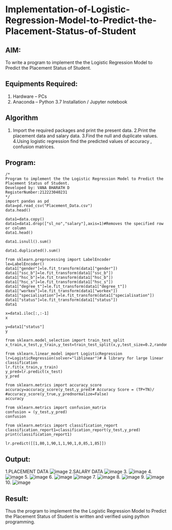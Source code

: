 # Implementation-of-Logistic-Regression-Model-to-Predict-the-Placement-Status-of-Student

## AIM:
To write a program to implement the the Logistic Regression Model to Predict the Placement Status of Student.

## Equipments Required:
1. Hardware – PCs
2. Anaconda – Python 3.7 Installation / Jupyter notebook

## Algorithm
1. Import the required packages and print the present data.
2.Print the placement data and salary data.
3.Find the null and duplicate values.
4.Using logistic regression find the predicted values of accuracy , confusion matrices.  

## Program:
```
/*
Program to implement the the Logistic Regression Model to Predict the Placement Status of Student.
Developed by: VANA BHARATH D
RegisterNumber:212223040231 
*/
import pandas as pd
data=pd.read_csv("Placement_Data.csv")
data.head()

data1=data.copy()
data1=data1.drop(["sl_no","salary"],axis=1)#Removes the specified row or column
data1.head()

data1.isnull().sum()

data1.duplicated().sum()

from sklearn.preprocessing import LabelEncoder
le=LabelEncoder()
data1["gender"]=le.fit_transform(data1["gender"])
data1["ssc_b"]=le.fit_transform(data1["ssc_b"])
data1["hsc_b"]=le.fit_transform(data1["hsc_b"])
data1["hsc_s"]=le.fit_transform(data1["hsc_s"])
data1["degree_t"]=le.fit_transform(data1["degree_t"])
data1["workex"]=le.fit_transform(data1["workex"])
data1["specialisation"]=le.fit_transform(data1["specialisation"])
data1["status"]=le.fit_transform(data1["status"])
data1

x=data1.iloc[:,:-1]
x

y=data1["status"]
y

from sklearn.model_selection import train_test_split
x_train,x_test,y_train,y_test=train_test_split(x,y,test_size=0.2,random_state=0)

from sklearn.linear_model import LogisticRegression
lr=LogisticRegression(solver="liblinear")# A library for large linear classification
lr.fit(x_train,y_train)
y_pred=lr.predict(x_test)
y_pred

from sklearn.metrics import accuracy_score
accuracy=accuracy_score(y_test,y_pred)# Accuracy Score = (TP+TN)/
#accuracy_score(y_true,y_prednormalize=False)
accuracy

from sklearn.metrics import confusion_matrix
confusion = (y_test,y_pred)
confusion

from sklearn.metrics import classification_report
classification_report1=classification_report(y_test,y_pred)
print(classification_report1)

lr.predict([[1,80,1,90,1,1,90,1,0,85,1,85]])
```

## Output:
1.PLACEMENT DATA
![image](https://github.com/user-attachments/assets/13fc0d7e-3dad-48ac-885c-382b66e40d32)
2.SALARY DATA
![image](https://github.com/user-attachments/assets/314edf7c-6b7c-4229-96c2-d30b0756ddb8)
3.
![image](https://github.com/user-attachments/assets/9497c399-8aa4-4167-817f-891075fef09c)
4.
![image](https://github.com/user-attachments/assets/d3bf1118-6019-4df4-8cec-ca732a0edb5f)
5.
![image](https://github.com/user-attachments/assets/96701ae6-13c0-4f43-8916-274ab92ef375)
6.
![image](https://github.com/user-attachments/assets/4c2ab516-6092-4e85-8636-e2606c2f536c)
![image](https://github.com/user-attachments/assets/29365602-0630-4ab1-b544-85fdce0118ee)
7.
![image](https://github.com/user-attachments/assets/82bf9c36-c7ca-43e7-9af4-d5f29ba44204)
8.
![image](https://github.com/user-attachments/assets/18548119-ba16-4377-9547-36b01f3f3031)
9.
![image](https://github.com/user-attachments/assets/c3fdfa86-a0c2-4642-ad1e-51241aa1219c)
10.
![image](https://github.com/user-attachments/assets/9c2e095b-e4ed-4da3-a869-d9e4098f8e0f)













## Result:
Thus the program to implement the the Logistic Regression Model to Predict the Placement Status of Student is written and verified using python programming.
